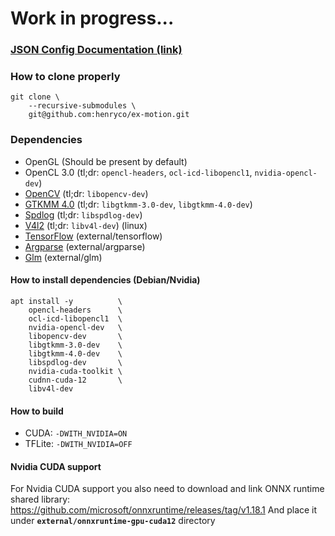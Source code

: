 # Work in progress...

### [JSON Config Documentation (link)](doc/fs_conf.md)

### How to clone properly
```shell
git clone \
    --recursive-submodules \
    git@github.com:henryco/ex-motion.git
  ```

### Dependencies
- OpenGL (Should be present by default)
- OpenCL 3.0 (tl;dr: `opencl-headers`, `ocl-icd-libopencl1`, `nvidia-opencl-dev`)
- [OpenCV](https://opencv.org/get-started) (tl;dr: `libopencv-dev`)
- [GTKMM 4.0](https://gtkmm.org/en/download.html) (tl;dr: `libgtkmm-3.0-dev`, `libgtkmm-4.0-dev`)
- [Spdlog](https://github.com/gabime/spdlog) (tl;dr: `libspdlog-dev`)
- [V4l2](https://trac.gateworks.com/wiki/linux/v4l2) (tl;dr: `libv4l-dev`) (linux)
- [TensorFlow](https://github.com/tensorflow/tensorflow) (external/tensorflow)
- [Argparse](https://github.com/p-ranav/argparse#positional-arguments) (external/argparse)
- [Glm](https://github.com/g-truc/glm) (external/glm)

#### How to install dependencies (Debian/Nvidia)
```shell
apt install -y          \
    opencl-headers      \
    ocl-icd-libopencl1  \
    nvidia-opencl-dev   \
    libopencv-dev       \
    libgtkmm-3.0-dev    \
    libgtkmm-4.0-dev    \
    libspdlog-dev       \
    nvidia-cuda-toolkit \
    cudnn-cuda-12       \
    libv4l-dev
```

#### How to build 
* CUDA: `-DWITH_NVIDIA=ON`
* TFLite: `-DWITH_NVIDIA=OFF`

#### Nvidia CUDA support
For Nvidia CUDA support you also need to download and link ONNX runtime shared library:
https://github.com/microsoft/onnxruntime/releases/tag/v1.18.1
And place it under **`external/onnxruntime-gpu-cuda12`** directory